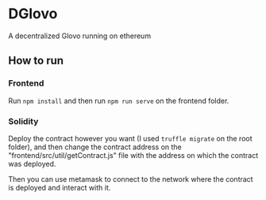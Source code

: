 # DGlovo
A decentralized Glovo running on ethereum

## How to run

### Frontend
Run `npm install` and then run `npm run serve` on the frontend folder.

### Solidity
Deploy the contract however you want (I used `truffle migrate` on the root folder), and then change the contract address on the "frontend/src/util/getContract.js" file with the address on which the contract was deployed.

Then you can use metamask to connect to the network where the contract is deployed and interact with it.
